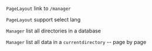 `PageLayout` link to `/manager`

`PageLayout` support select lang

`Manager` list all directories in a database

`Manager` list all data in a `currentdirectory` -- page by page
